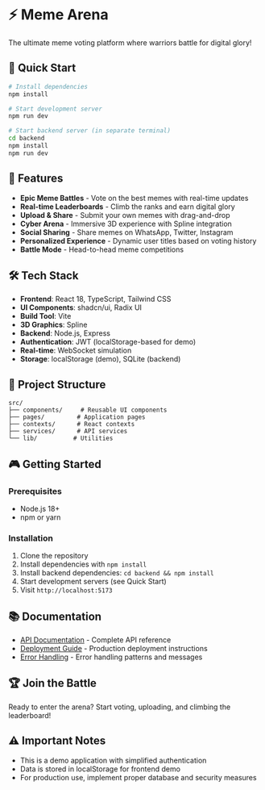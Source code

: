 # ⚡ Meme Arena

The ultimate meme voting platform where warriors battle for digital glory!

## 🚀 Quick Start

```bash
# Install dependencies
npm install

# Start development server
npm run dev

# Start backend server (in separate terminal)
cd backend
npm install
npm run dev
```

## 🎯 Features

- **Epic Meme Battles** - Vote on the best memes with real-time updates
- **Real-time Leaderboards** - Climb the ranks and earn digital glory
- **Upload & Share** - Submit your own memes with drag-and-drop
- **Cyber Arena** - Immersive 3D experience with Spline integration
- **Social Sharing** - Share memes on WhatsApp, Twitter, Instagram
- **Personalized Experience** - Dynamic user titles based on voting history
- **Battle Mode** - Head-to-head meme competitions

## 🛠️ Tech Stack

- **Frontend**: React 18, TypeScript, Tailwind CSS
- **UI Components**: shadcn/ui, Radix UI
- **Build Tool**: Vite
- **3D Graphics**: Spline
- **Backend**: Node.js, Express
- **Authentication**: JWT (localStorage-based for demo)
- **Real-time**: WebSocket simulation
- **Storage**: localStorage (demo), SQLite (backend)

## 📁 Project Structure

```
src/
├── components/     # Reusable UI components
├── pages/         # Application pages
├── contexts/      # React contexts
├── services/      # API services
└── lib/          # Utilities
```

## 🎮 Getting Started

### Prerequisites
- Node.js 18+
- npm or yarn

### Installation
1. Clone the repository
2. Install dependencies with `npm install`
3. Install backend dependencies: `cd backend && npm install`
4. Start development servers (see Quick Start)
5. Visit `http://localhost:5173`

## 📚 Documentation

- [API Documentation](./API_DOCUMENTATION.md) - Complete API reference
- [Deployment Guide](./DEPLOYMENT.md) - Production deployment instructions
- [Error Handling](./ERROR_HANDLING.md) - Error handling patterns and messages

## 🏆 Join the Battle

Ready to enter the arena? Start voting, uploading, and climbing the leaderboard!

## ⚠️ Important Notes

- This is a demo application with simplified authentication
- Data is stored in localStorage for frontend demo
- For production use, implement proper database and security measures
